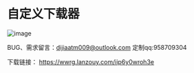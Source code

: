 # 自定义下载器

![image](https://github.com/dijiaatm009/-/assets/118505205/f1403f67-21a4-46ac-8d65-4e96fd3f55a4)


BUG、需求留言：dijiaatm009@outlook.com
定制qq:958709304


下载链接：
https://wwrg.lanzouy.com/iip6y0wroh3e
